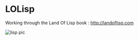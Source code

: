 # LOLisp

Working through the Land Of Lisp book : http://landoflisp.com

![lisp pic](https://cs.gmu.edu/~sean/lisp/lisplogo_256.png)

